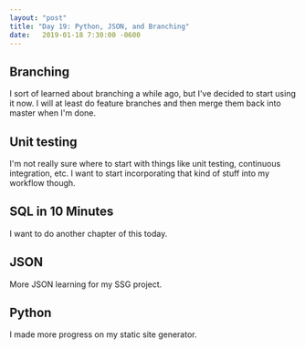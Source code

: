 ```yaml
---
layout: "post"
title: "Day 19: Python, JSON, and Branching"
date:   2019-01-18 7:30:00 -0600
---
```


## Branching

I sort of learned about branching a while ago, but I've decided to start using it now. I will at least do feature branches and then merge them back into master when I'm done.

## Unit testing

I'm not really sure where to start with things like unit testing, continuous integration, etc. I want to start incorporating that kind of stuff into my workflow though.

## SQL in 10 Minutes

I want to do another chapter of this today. 

## JSON

More JSON learning for my SSG project.

## Python

I made more progress on my static site generator.

